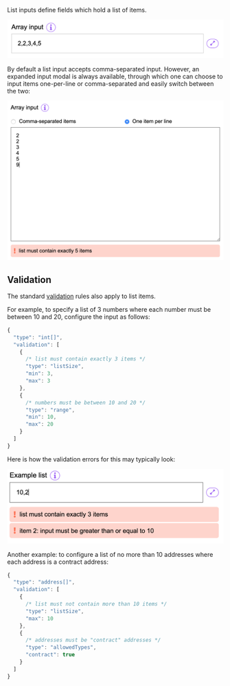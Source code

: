 List inputs define fields which hold a list of items.

![List input](../../images/ListInput.png)

By default a list input accepts comma-separated input. However, an expanded input modal is always
available, through which one can choose to input items one-per-line or comma-separated and easily
switch between the two:

![List input modal](../../images/ListInputModal.png)

## Validation

The standard [validation](../InputValidation) rules also apply to list items.

For example, to specify a list of 3 numbers where each number must be between 10 and 20, configure
the input as follows:

```js
{
  "type": "int[]",
  "validation": [
    {
      /* list must contain exactly 3 items */
      "type": "listSize",
      "min": 3,
      "max": 3
    },
    {
      /* numbers must be between 10 and 20 */
      "type": "range",
      "min": 10,
      "max": 20
    }
  ]
}
```

Here is how the validation errors for this may typically look:

![List input errors](../../images/ListInputErrors.png)

Another example: to configure a list of no more than 10 addresses where each address is a
contract address:

```js
{
  "type": "address[]",
  "validation": [
    {
      /* list must not contain more than 10 items */
      "type": "listSize",
      "max": 10
    },
    {
      /* addresses must be "contract" addresses */
      "type": "allowedTypes",
      "contract": true
    }
  ]
}
```
